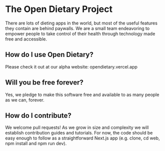 # The Open Dietary Project

There are lots of dieting apps in the world, but most of the useful features they contain are behind paywalls. We are a small team endeavoring to empower people to take control of their health through technology made free and accessible.

## How do I use Open Dietary?

Please check it out at our alpha website: opendietary.vercel.app

## Will you be free forever?

Yes, we pledge to make this software free and available to as many people as we can, forever.

## How do I contribute?

We welcome pull requests! As we grow in size and complexity we will establish contribution guides and tutorials. For now, the code should be easy enough to follow as a straightforward Next.js app (e.g. clone, cd web, npm install and npm run dev).
